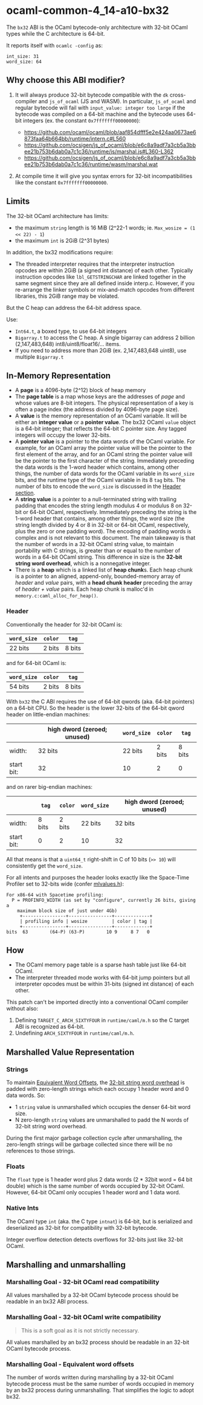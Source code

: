 # ocaml-common-4_14-a10-bx32

The `bx32` ABI is the OCaml bytecode-only architecture with 32-bit OCaml types while the C architecture is 64-bit.

It reports itself with `ocamlc -config` as:

```text
int_size: 31
word_size: 64
```

## Why choose this ABI modifier?

1. It will always produce 32-bit bytecode compatible with the `dk` cross-compiler and `js_of_ocaml` (JS and WASM).
   In particular, `js_of_ocaml` and regular bytecode will fail with `input_value: integer too large` if the
   bytecode was compiled on a 64-bit machine and the bytecode uses 64-bit integers (ex. the constant
   `0x7fffffff00000000`):

   - https://github.com/ocaml/ocaml/blob/aaf854dfff5e2e424aa0673ae6873faa64b664bb/runtime/intern.c#L560
   - https://github.com/ocsigen/js_of_ocaml/blob/e6c8a9adf7a3cb5a3bbee21b753b6dab0a7c1c36/runtime/js/marshal.js#L360-L362
   - https://github.com/ocsigen/js_of_ocaml/blob/e6c8a9adf7a3cb5a3bbee21b753b6dab0a7c1c36/runtime/wasm/marshal.wat

2. At compile time it will give you syntax errors for 32-bit incompatibilities like the constant `0x7fffffff00000000`.

## Limits

The 32-bit OCaml architecture has limits:

* the maximum `string` length is 16 MiB (2^22-1 words; ie. `Max_wosize = (1 << 22) - 1`)
* the maximum `int` is 2GiB (2^31 bytes)

In addition, the bx32 modifications require:

* The threaded interpreter requires that the interpreter instruction opcodes are within 2GiB (a signed int distance)
  of each other. Typically instruction opcodes like `lbl_GETSTRINGCHAR` are linked together in the same segment
  since they are all defined inside interp.c. However, if you re-arrange the linker symbols or mix-and-match
  opcodes from different libraries, this 2GiB range may be violated.

But the C heap can address the 64-bit address space.

Use:

* `Int64.t`, a boxed type, to use 64-bit integers
* `Bigarray.t` to access the C heap. A single bigarray can address 2 billion (2,147,483,648) int8/uint8/float16/... items.
* If you need to address more than 2GiB (ex. 2,147,483,648 uint8), use multiple `Bigarray.t`

## In-Memory Representation

* A **page** is a 4096-byte (2^12) block of heap memory
* The **page table** is a map whose keys are the addresses of *page* and whose values are 8-bit integers. The physical representation of a key is often a page index (the address divided by 4096-byte page size).
* A **value** is the memory representation of an OCaml variable. It will be either an **integer value** or a **pointer value**. The bx32 OCaml `value` object is a 64-bit integer; that reflects the 64-bit C pointer size. Any tagged integers will occupy the lower 32-bits.
* A **pointer value** is a pointer to the data words of the OCaml variable. For example, for an OCaml array the pointer value will be the pointer to the first element of the array, and for an OCaml string the pointer value will be the pointer to the first character of the string. Immediately preceding the data words is the 1-word header which contains, among other things, the number of data words for the OCaml variable in its `word_size` bits, and the runtime type of the OCaml variable in its 8 `tag` bits. The number of bits to encode the `word_size` is discussed in the [Header section](#header).
* A **string value** is a pointer to a null-terminated string with trailing padding that encodes the string length modulus 4 or modulus 8 on 32-bit or 64-bit OCaml, respectively. Immediately preceding the string is the 1-word header that contains, among other things, the word size (the string length divided by 4 or 8 in 32-bit or 64-bit OCaml, respectively, plus the zero or one padding word). The encoding of padding words is complex and is not relevant to this document. The main takeaway is that the number of words in a 32-bit OCaml string value, to maintain portability with C strings, is greater than or equal to the number of words in a 64-bit OCaml string. This difference in size is the **32-bit string word overhead**, which is a nonnegative integer.
* There is a **heap** which is a linked list of **heap chunk**s. Each heap chunk is a pointer to an aligned, append-only, bounded-memory array of *header* and *value* pairs, with a **head chunk header** preceding the array of *header + value* pairs. Each heap chunk is malloc'd in `memory.c:caml_alloc_for_heap()`.

### Header

Conventionally the header for 32-bit OCaml is:

| `word_size` | `color` | `tag`  |
| ----------- | ------- | ------ |
| 22 bits     | 2 bits  | 8 bits |

and for 64-bit OCaml is:

| `word_size` | `color` | `tag`  |
| ----------- | ------- | ------ |
| 54 bits     | 2 bits  | 8 bits |

With `bx32` the C ABI requires the use of 64-bit qwords (aka. 64-bit pointers) on a 64-bit CPU.
So the header is the lower 32-bits of the 64-bit qword header on little-endian machines:

|            | high dword (zeroed; unused) | `word_size` | `color` | `tag`  |
| ---------- | --------------------------- | ----------- | ------- | ------ |
| width:     | 32 bits                     | 22 bits     | 2 bits  | 8 bits |
| start bit: | 32                          | 10          | 2       | 0      |

and on rarer big-endian machines:

|            | `tag`  | `color` | `word_size` | high dword (zeroed; unused) |
| ---------- | ------ | ------- | ----------- | --------------------------- |
| width:     | 8 bits | 2 bits  | 22 bits     | 32 bits                     |
| start bit: | 0      | 2       | 10          | 32                          |

All that means is that a `uint64_t` right-shift in C of 10 bits (`>> 10`) will consistently get the `word_size`.

For all intents and purposes the header looks exactly like the Space-Time Profiler
set to 32-bits wide (confer [mlvalues.h](https://github.com/ocaml/ocaml/blob/8eb41f72ded84df884c3671734c947f612091f84/runtime/caml/mlvalues.h#L106-L112)):

```
For x86-64 with Spacetime profiling:
  P = PROFINFO_WIDTH (as set by "configure", currently 26 bits, giving a
    maximum block size of just under 4Gb)
     +----------------+----------------+-------------+
     | profiling info | wosize         | color | tag |
     +----------------+----------------+-------------+
bits  63        (64-P) (63-P)        10 9     8 7   0
```

<!-- 
| low dword (unused) | `word_size` | `color` | `tag`  |
| ------------------ | ----------- | ------- | ------ |
| 32 bits            | 22 bits     | 2 bits  | 8 bits |

and on rarer big-endian machines:

| `tag`  | `color` | `word_size` | high dword (unused) |
| ------ | ------- | ----------- | ------------------- |
| 8 bits | 2 bits  | 22 bits     | 32 bits             |

In other words, the least significant dword of the 64-bit qword is significant on little-endian machines,
and the most significant dword is significant on big-endian machines.

 -->

## How

* The OCaml memory page table is a sparse hash table just like 64-bit OCaml.
* The interpreter threaded mode works with 64-bit jump pointers but all interpreter opcodes must be within 31-bits (signed int distance) of each other.

This patch can't be imported directly into a conventional OCaml compiler without also:

1. Defining `TARGET_C_ARCH_SIXTYFOUR` in `runtime/caml/m.h` so the C target ABI is recognized as 64-bit.
2. Undefining `ARCH_SIXTYFOUR` in `runtime/caml/m.h`.

## Marshalled Value Representation

### Strings

To maintain [Equivalent Word Offsets](#marshalling-goal---equivalent-word-offsets), 
the [32-bit string word overhead](#in-memory-representation) is padded with zero-length strings which each occupy 1 header word and 0 data words. So:

- 1 `string` value is unmarshalled which occupies the denser 64-bit word size.
- N zero-length `string` values are unmarshalled to padd the N words of 32-bit string word overhead.

During the first major garbage collection cycle after unmarshalling, the zero-length strings will be garbage collected since there will be no references to those strings.

### Floats

The `float` type is 1 header word plus 2 data words (2 * 32bit word = 64 bit double) which is the same number of words occupied by 32-bit OCaml. However, 64-bit OCaml only occupies 1 header word and 1 data word.

### Native Ints

The OCaml type `int` (aka. the C type `intnat`) is 64-bit, but is serialized and deserialized as 32-bit for compatibility with 32-bit bytecode.

Integer overflow detection detects overflows for 32-bits just like 32-bit OCaml.

## Marshalling and unmarshalling

### Marshalling Goal - 32-bit OCaml read compatibility

All values marshalled by a 32-bit OCaml bytecode process should be readable in an bx32 ABI process.

### Marshalling Goal - 32-bit OCaml write compatibility

> This is a soft goal as it is not strictly necessary.

All values marshalled by an bx32 process should be readable in an 32-bit OCaml bytecode process.

### Marshalling Goal - Equivalent word offsets

The number of words written during marshalling by a 32-bit OCaml bytecode process must be the same number of words occupied in memory by an bx32 process during unmarshalling. That simplifies the logic to adopt bx32.
